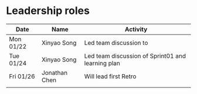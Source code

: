 # Leadership roles

| Date      | Name              | Activity                                               |
|-----------|-------------------|--------------------------------------------------------|
| Mon 01/22 | Xinyao Song       | Led team discussion to                                 | 
| Tue 01/24 | Xinyao Song       | Led team discussion of Sprint01 and learning plan      | 
| Fri 01/26 | Jonathan Chen     | Will lead first Retro                                  | 
|  |        |                                   | 
